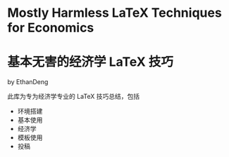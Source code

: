 # Mostly Harmless LaTeX Techniques for Economics
# 基本无害的经济学 LaTeX 技巧

by EthanDeng

此库为专为经济学专业的 LaTeX 技巧总结，包括

+ 环境搭建
+ 基本使用
+ 经济学
+ 模板使用
+ 投稿
